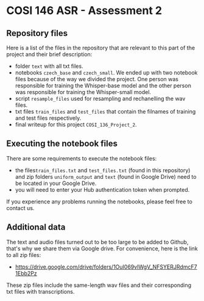 # COSI 146 ASR - Assessment 2

## Repository files

Here is a list of the files in the repository that are relevant to this part of the project and their brief description:

- folder ```text``` with all txt files.
- notebooks ```czech_base``` and ```czech_small```. We ended up with two notebook files because of the way we divided the project. One person was responsible for training the Whisper-base model and the other person was responsible for training the Whisper-small model. 
- script ```resample_files``` used for resampling and rechanelling the wav files.
- txt files ```train_files``` and ```test_files``` that contain the filnames of training and test files respectively.
- final writeup for this project ```COSI_136_Project_2```.

## Executing the notebook files

There are some requirements to execute the notebook files:

- the files```train_files.txt``` and ```test_files.txt``` (found in this repository) and zip folders ```uniform_output``` and ```text``` (found in Google Drive) need to be located in your Google Drive.
- you will need to enter your Hub authentication token when prompted.

If you experience any problems running the notebooks, please feel free to contact us.

## Additional data

The text and audio files turned out to be too large to be added to Github,
that's why we share them via Google drive. For convenience, here is the link to all zip files:

- https://drive.google.com/drive/folders/1OuI069vIWgV_NFSYERJRdmcF71Ebb2Pz

These zip files include the same-length wav files and their corresponding txt files with transcriptions.
